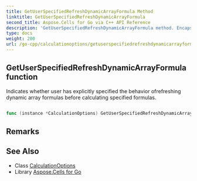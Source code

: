 ```yaml
---
title: GetUserSpecifiedRefreshDynamicArrayFormula Method 
linktitle: GetUserSpecifiedRefreshDynamicArrayFormula
second_title: Aspose.Cells for Go via C++ API Reference
description: 'GetUserSpecifiedRefreshDynamicArrayFormula method. Encapsulates the function that represents getuserspecifiedrefreshdynamicarrayformula in Go.'
type: docs
weight: 200
url: /go-cpp/calculationoptions/getuserspecifiedrefreshdynamicarrayformula/
---
```


## GetUserSpecifiedRefreshDynamicArrayFormula function

Indicates whether user has explicitly specified the behavior ofrefreshing dynamic array formulas before calculating specified formulas.

```go

func (instance *CalculationOptions) GetUserSpecifiedRefreshDynamicArrayFormula()  (bool,  error) 

```

## Remarks


## See Also

* Class [CalculationOptions](../)
* Library [Aspose.Cells for Go](../../)

